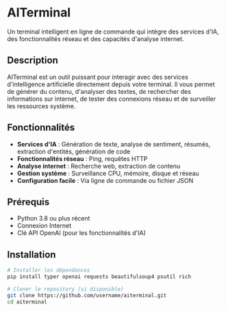 # AITerminal

Un terminal intelligent en ligne de commande qui intègre des services d'IA, des fonctionnalités réseau et des capacités d'analyse internet.

## Description

AITerminal est un outil puissant pour interagir avec des services d'intelligence artificielle directement depuis votre terminal. Il vous permet de générer du contenu, d'analyser des textes, de rechercher des informations sur internet, de tester des connexions réseau et de surveiller les ressources système.

## Fonctionnalités

- **Services d'IA** : Génération de texte, analyse de sentiment, résumés, extraction d'entités, génération de code
- **Fonctionnalités réseau** : Ping, requêtes HTTP
- **Analyse internet** : Recherche web, extraction de contenu
- **Gestion système** : Surveillance CPU, mémoire, disque et réseau
- **Configuration facile** : Via ligne de commande ou fichier JSON

## Prérequis

- Python 3.8 ou plus récent
- Connexion Internet
- Clé API OpenAI (pour les fonctionnalités d'IA)

## Installation

```bash
# Installer les dépendances
pip install typer openai requests beautifulsoup4 psutil rich

# Cloner le repository (si disponible)
git clone https://github.com/username/aiterminal.git
cd aiterminal
